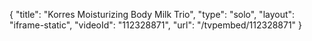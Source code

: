 {
    "title": "Korres Moisturizing Body Milk Trio",
    "type": "solo",
    "layout": "iframe-static",
    "videoId": "112328871",
    "url": "\/tvpembed\/112328871"
}